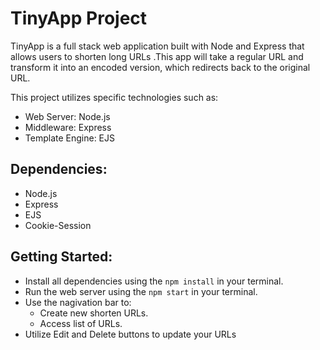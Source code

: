 # TinyApp Project

TinyApp is a full stack web application built with Node and Express that allows users to shorten long URLs .This app will take a regular URL and transform it into an encoded version, which redirects back to the original URL.

This project utilizes specific technologies such as:
- Web Server: Node.js
- Middleware: Express
- Template Engine: EJS


## Dependencies:

- Node.js
- Express
- EJS
- Cookie-Session

## Getting Started:

- Install all dependencies using the ```npm install``` in your terminal.
- Run the web server using the ```npm start``` in your terminal.
- Use the nagivation bar to:
  - Create new shorten URLs.
  - Access list of URLs.
- Utilize Edit and Delete buttons to update your URLs